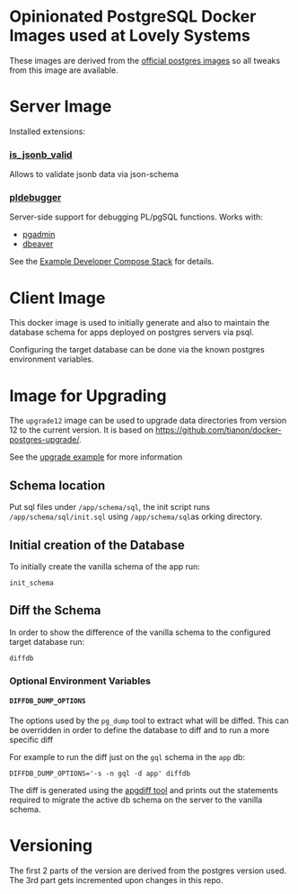 # Opinionated PostgreSQL Docker Images used at Lovely Systems

These images are derived from the [official postgres images](https://hub.docker.com/_/postgres) so
all tweaks from this image are available.

# Server Image

Installed extensions:

### [is_jsonb_valid](https://github.com/furstenheim/is_jsonb_valid)

Allows to validate jsonb data via json-schema

### [pldebugger](https://git.postgresql.org/gitweb/?p=pldebugger.git;a=tree)

Server-side support for debugging PL/pgSQL functions. Works with:

- [pgadmin](https://www.pgadmin.org/docs/pgadmin4/development/debugger.html)
- [dbeaver](https://github.com/dbeaver/dbeaver/wiki/PGDebugger#how-to-start-debug-with-local-breakpoint)

See the [Example Developer Compose Stack](./examples/pg_devsetup/docker-compose.yml) for details.

# Client Image

This docker image is used to initially generate and also to maintain the database schema for apps
deployed on postgres servers via psql.

Configuring the target database can be done via the known postgres environment variables.

# Image for Upgrading

The `upgrade12` image can be used to upgrade data directories from version 12 to the current version.
It is based on https://github.com/tianon/docker-postgres-upgrade/.

See the [upgrade example](./examples/upgrading) for more information

## Schema location

Put sql files under `/app/schema/sql`, the init script runs `/app/schema/sql/init.sql`
using `/app/schema/sql`as orking directory.

## Initial creation of the Database

To initially create the vanilla schema of the app run:

```shell
init_schema
```

## Diff the Schema

In order to show the difference of the vanilla schema to the configured target database run:

```shell
diffdb
```

### Optional Environment Variables

#### `DIFFDB_DUMP_OPTIONS`

The options used by the `pg_dump` tool to extract what will be diffed. This can be overridden in
order to define the database to diff and to run a more specific diff

For example to run the diff just on the `gql` schema in the `app` db:

```shell
DIFFDB_DUMP_OPTIONS='-s -n gql -d app' diffdb
```

The diff is generated using the [apgdiff tool](https://github.com/lovelysystems/apgdiff) and prints
out the statements required to migrate the active db schema on the server to the vanilla schema.

# Versioning

The first 2 parts of the version are derived from the postgres version used. The 3rd part gets
incremented upon changes in this repo.

